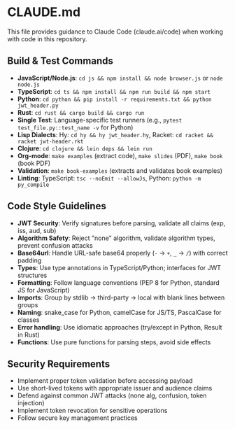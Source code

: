# CLAUDE.md

This file provides guidance to Claude Code (claude.ai/code) when working with code in this repository.

## Build & Test Commands
- **JavaScript/Node.js**: `cd js && npm install && node browser.js` or `node node.js`
- **TypeScript**: `cd ts && npm install && npm run build && npm start`
- **Python**: `cd python && pip install -r requirements.txt && python jwt_header.py`
- **Rust**: `cd rust && cargo build && cargo run`
- **Single Test**: Language-specific test runners (e.g., `pytest test_file.py::test_name -v` for Python) 
- **Lisp Dialects**: Hy: `cd hy && hy jwt_header.hy`, Racket: `cd racket && racket jwt-header.rkt`
- **Clojure**: `cd clojure && lein deps && lein run`
- **Org-mode**: `make examples` (extract code), `make slides` (PDF), `make book` (book PDF)
- **Validation**: `make book-examples` (extracts and validates book examples)
- **Linting**: TypeScript: `tsc --noEmit --allowJs`, Python: `python -m py_compile`

## Code Style Guidelines
- **JWT Security**: Verify signatures before parsing, validate all claims (exp, iss, aud, sub)
- **Algorithm Safety**: Reject "none" algorithm, validate algorithm types, prevent confusion attacks
- **Base64url**: Handle URL-safe base64 properly (`-` → `+`, `_` → `/`) with correct padding
- **Types**: Use type annotations in TypeScript/Python; interfaces for JWT structures
- **Formatting**: Follow language conventions (PEP 8 for Python, standard JS for JavaScript)
- **Imports**: Group by stdlib → third-party → local with blank lines between groups
- **Naming**: snake_case for Python, camelCase for JS/TS, PascalCase for classes
- **Error handling**: Use idiomatic approaches (try/except in Python, Result in Rust)
- **Functions**: Use pure functions for parsing steps, avoid side effects

## Security Requirements
- Implement proper token validation before accessing payload
- Use short-lived tokens with appropriate issuer and audience claims
- Defend against common JWT attacks (none alg, confusion, token injection)
- Implement token revocation for sensitive operations
- Follow secure key management practices